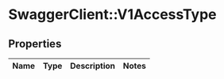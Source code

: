 # SwaggerClient::V1AccessType

## Properties
Name | Type | Description | Notes
------------ | ------------- | ------------- | -------------

